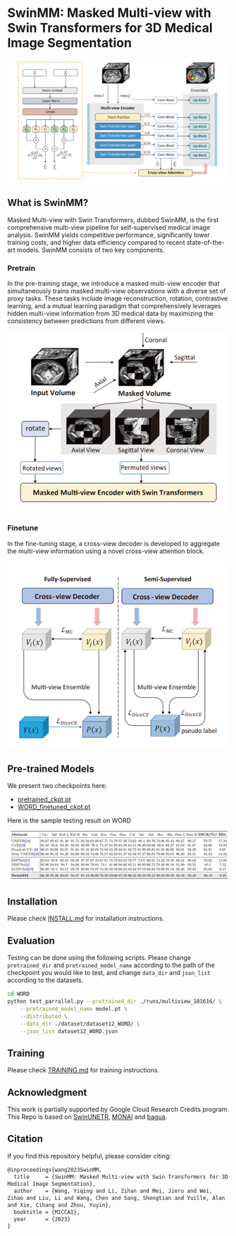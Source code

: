 # SwinMM: Masked Multi-view with Swin Transformers for 3D Medical Image Segmentation

<p align="center">
  <img src="figures/SwinMMArch.png">
</p>

## What is SwinMM?

Masked Multi-view with Swin Transformers, dubbed SwinMM, is the first comprehensive multi-view pipeline for self-supervised medical image analysis. SwinMM yields competitive performance, significantly lower training costs, and higher data efficiency compared to recent state-of-the-art models. SwinMM consists of two key components.

### Pretrain

In the pre-training stage, we introduce a masked multi-view encoder that simultaneously trains masked multi-view observations with a diverse set of proxy tasks. These tasks include image reconstruction, rotation, contrastive learning, and a mutual learning paradigm that comprehensively leverages hidden multi-view information from 3D medical data by maximizing the consistency between predictions from different views.

<p align="center">
  <img src="figures/pretrain.png">
</p>

### Finetune

In the fine-tuning stage, a cross-view decoder is developed to aggregate the multi-view information using a novel cross-view attention block.

<p align="center">
  <img src="figures/finetune.png">
</p>

## Pre-trained Models

We present two checkpoints here:

- [pretrained_ckpt.pt](https://drive.google.com/file/d/1VFT1Oz5UGjAaXLdWAAdeD0mVeLyCQ0ry/view?usp=sharing)
- [WORD_finetuned_ckpt.pt](https://drive.google.com/file/d/1GXNE_c2PSyklQ8hdL739TowEZ5_HGOK_/view?usp=sharing)

Here is the sample testing result on WORD

<p align="center">
  <img src="figures/Result.png">
</p>

## Installation

Please check [INSTALL.md](INSTALL.md) for installation instructions.

## Evaluation

Testing can be done using the following scripts. Please change `pretrained_dir` and `pretrained_model_name` according to the path of the checkpoint you would like to test, and change `data_dir` and `json_list` according to the datasets.

```bash
cd WORD
python test_parrallel.py --pretrained_dir ./runs/multiview_101616/ \
	--pretrained_model_name model.pt \
	--distributed \
	--data_dir ./dataset/dataset12_WORD/ \
	--json_list dataset12_WORD.json
```

## Training

Please check [TRAINING.md](TRAINING.md) for training instructions.

## Acknowledgment

This work is partially supported by Google Cloud Research Credits program.
This Repo is based on [SwinUNETR](https://github.com/Project-MONAI/research-contributions/tree/main/SwinUNETR), [MONAI](https://monai.io/) and [bagua](https://github.com/BaguaSys/bagua).

## Citation

If you find this repository helpful, please consider citing:

```
@inproceedings{wang2023SwinMM,
  title     = {SwinMM: Masked Multi-view with Swin Transformers for 3D Medical Image Segmentation},
  author    = {Wang, Yiqing and Li, Zihan and Mei, Jieru and Wei, Zihao and Liu, Li and Wang, Chen and Sang, Shengtian and Yuille, Alan and Xie, Cihang and Zhou, Yuyin},
  booktitle = {MICCAI},
  year      = {2023}
}
```
